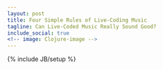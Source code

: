 ```yaml
---
layout: post
title: Four Simple Rules of Live-Coding Music
tagline: Can Live-Coded Music Really Sound Good?   
include_social: true
<!-- image: Clojure-image -->
---
```

{% include JB/setup %}